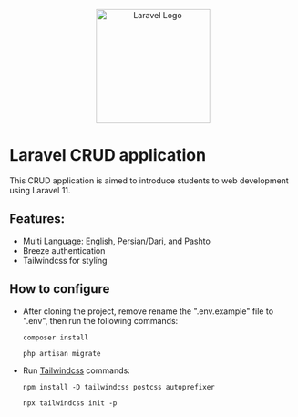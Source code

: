 <p align="center"><a href="https://laravel.com" target="_blank"><img src="https://raw.githubusercontent.com/laravel/art/master/logo-lockup/5%20SVG/2%20CMYK/1%20Full%20Color/laravel-logolockup-cmyk-red.svg" width="200" alt="Laravel Logo"></a></p>

# Laravel CRUD application
This CRUD application is aimed to introduce students to web development using Laravel 11.
## Features:
 - Multi Language: English, Persian/Dari, and Pashto
 - Breeze authentication
 - Tailwindcss for styling

 ## How to configure
 - After cloning the project, remove rename the ".env.example" file to ".env", then run the following commands:

    ```
    composer install
    ```
    ```
    php artisan migrate
    ```
 - Run <a href="https://tailwindcss.com/docs/guides/laravel"> Tailwindcss</a> commands:

    ```
    npm install -D tailwindcss postcss autoprefixer
    ```
    ```
    npx tailwindcss init -p
    ```